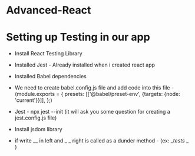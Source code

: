 # Advanced-React


# Setting up Testing in our app
 - Install React Testing Library
 - Installed Jest - Already installed when i created react app
 - Installed Babel dependencies
 - We need to create babel.config.js file and add code into this file - (module.exports = {
  presets: [['@babel/preset-env', {targets: {node: 'current'}}]],
   };)
 - Jest - npx jest --init (it will ask you some question for creating a jest.config.js file)
 - Install jsdom library

 - if write __ in left and  _ _ right is called as a dunder method - (ex: __tests_ _ )